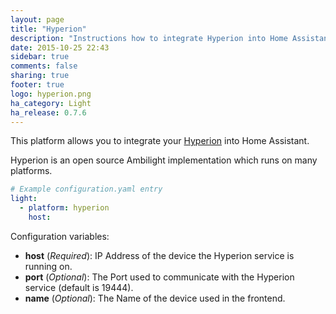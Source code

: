 ```yaml
---
layout: page
title: "Hyperion"
description: "Instructions how to integrate Hyperion into Home Assistant."
date: 2015-10-25 22:43
sidebar: true
comments: false
sharing: true
footer: true
logo: hyperion.png
ha_category: Light
ha_release: 0.7.6
---
```


This platform allows you to integrate your [Hyperion](https://hyperion-project.org/wiki) into Home Assistant.

Hyperion is an open source Ambilight implementation which runs on many platforms.

```yaml
# Example configuration.yaml entry
light:
  - platform: hyperion
    host: 
```

Configuration variables:

- **host** (*Required*): IP Address of the device the Hyperion service is running on.
- **port** (*Optional*): The Port used to communicate with the Hyperion service (default is 19444).
- **name** (*Optional*): The Name of the device used in the frontend.
